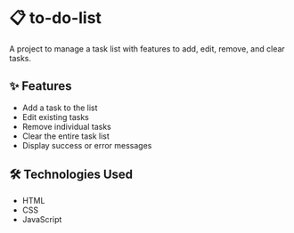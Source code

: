 
# 📋 to-do-list

A project to manage a task list with features to add, edit, remove, and clear tasks.


## ✨ Features

- Add a task to the list
- Edit existing tasks
- Remove individual tasks
- Clear the entire task list
- Display success or error messages

## 🛠️ Technologies Used

- HTML
- CSS 
- JavaScript 
